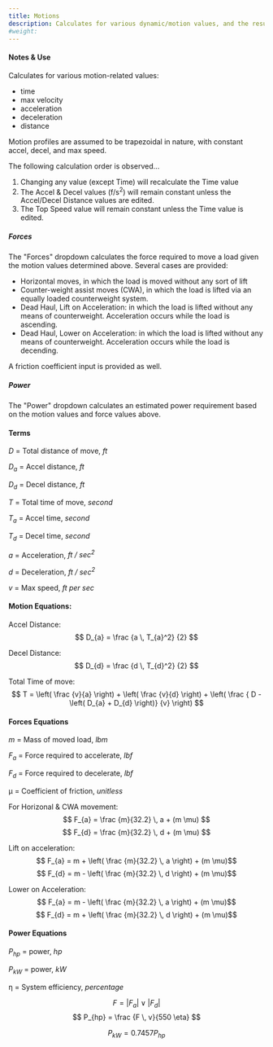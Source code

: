 ```yaml
---
title: Motions
description: Calculates for various dynamic/motion values, and the resultant forces.
#weight:
---
```


#### Notes & Use

Calculates for various motion-related values:

* time
* max velocity
* acceleration
* deceleration
* distance

Motion profiles are assumed to be trapezoidal in nature, with constant accel, decel, and max speed.

The following calculation order is observed...

1. Changing any value (except Time) will recalculate the Time value
2. The Accel & Decel values (f/s<sup>2</sup>) will remain constant unless the Accel/Decel Distance values are edited.
3. The Top Speed value will remain constant unless the Time value is edited.

##### Forces

The "Forces" dropdown calculates the force required to move a load given the motion values determined above.  Several cases are provided:

* Horizontal moves, in which the load is moved without any sort of lift
* Counter-weight assist moves (CWA), in which the load is lifted via an equally loaded counterweight system.
* Dead Haul, Lift on Acceleration: in which the load is lifted without any means of counterweight.  Acceleration occurs while the load is ascending.
* Dead Haul, Lower on Acceleration: in which the load is lifted without any means of counterweight.  Acceleration occurs while the load is decending.

A friction coefficient input is provided as well.

##### Power

The "Power" dropdown calculates an estimated power requirement based on the motion values and force values above.

#### Terms

$D$ = Total distance of move, *ft*

$D_{a}$ = Accel distance, *ft*

$D_{d}$ = Decel distance, *ft*

$T$ = Total time of move, *second*

$T_{a}$ = Accel time, *second*

$T_{d}$ = Decel time, *second*

$a$ = Acceleration, *ft / sec<sup>2</sup>*

$d$ = Deceleration, *ft / sec<sup>2</sup>*

$v$ = Max speed, *ft per sec*

#### Motion Equations:

Accel Distance:
$$ D_{a} = \frac {a \, T_{a}^2} {2} $$

Decel Distance:
$$ D_{d} = \frac {d \, T_{d}^2} {2} $$

Total Time of move:
$$ T = \left( \frac {v}{a} \right) +
       \left( \frac {v}{d} \right) +
       \left( 
        \frac { D - \left( D_{a} + D_{d} \right)}
              {v}
       \right)
$$

#### Forces Equations

$m$ = Mass of moved load, *lbm*

$F_{a}$ = Force required to accelerate, *lbf*

$F_{d}$ = Force required to decelerate, *lbf*

&mu; = Coefficient of friction, *unitless*

For Horizonal & CWA movement:
$$ F_{a} = \frac {m}{32.2} \, a + (m \mu) $$
$$ F_{d} = \frac {m}{32.2} \, d + (m \mu) $$

Lift on acceleration:
$$ F_{a} = m + \left( \frac {m}{32.2} \, a \right) + (m \mu)$$
$$ F_{d} = m - \left( \frac {m}{32.2} \, d \right) + (m \mu)$$

Lower on Acceleration:
$$ F_{a} = m - \left( \frac {m}{32.2} \, a \right) + (m \mu)$$
$$ F_{d} = m + \left( \frac {m}{32.2} \, d \right) + (m \mu)$$

#### Power Equations

$P_{hp}$ = power, *hp*

$P_{kW}$ = power, *kW*

&eta; = System efficiency, *percentage*

$$ F = \left|F_{a}\right| \vee \left|F_{d}\right| $$
$$ P_{hp} = \frac {F \, v}{550 \eta} $$

$$ P_{kW} = 0.7457 P_{hp} $$